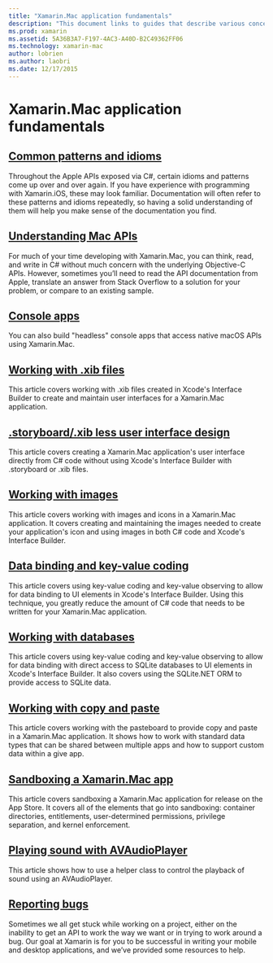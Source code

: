 ```yaml
---
title: "Xamarin.Mac application fundamentals"
description: "This document links to guides that describe various concepts necessary to understand when developing Xamarin.Mac applications."
ms.prod: xamarin
ms.assetid: 5A36B3A7-F197-4AC3-A40D-B2C49362FF06
ms.technology: xamarin-mac
author: lobrien
ms.author: laobri
ms.date: 12/17/2015
---
```


# Xamarin.Mac application fundamentals

## [Common patterns and idioms](~/mac/app-fundamentals/patterns.md)

Throughout the Apple APIs exposed via C#, certain idioms and patterns come up over and over again. If you have experience with programming with Xamarin.iOS, these may look familiar. Documentation will often refer to these patterns and idioms repeatedly, so having a solid understanding of them will help you make sense of the documentation you find.

## [Understanding Mac APIs](~/mac/app-fundamentals/mac-apis.md)

For much of your time developing with Xamarin.Mac, you can think, read, and write in C# without much concern with the underlying Objective-C APIs. However, sometimes you’ll need to read the API documentation from Apple, translate an answer from Stack Overflow to a solution for your problem, or compare to an existing sample.

## [Console apps](~/mac/app-fundamentals/console.md)

You can also build "headless" console apps that access native macOS APIs using Xamarin.Mac.

## [Working with .xib files](~/mac/app-fundamentals/xib.md)

This article covers working with .xib files created in Xcode's Interface Builder to create and maintain user interfaces for a Xamarin.Mac application.

## [.storyboard/.xib less user interface design](~/mac/app-fundamentals/xibless-ui.md)

This article covers creating a Xamarin.Mac application's user interface directly from C# code without using Xcode's Interface Builder with .storyboard or .xib files.

## [Working with images](~/mac/app-fundamentals/image.md)

This article covers working with images and icons in a Xamarin.Mac application. It covers creating and maintaining the images needed to create your application's icon and using images in both C# code and Xcode's Interface Builder.

## [Data binding and key-value coding](~/mac/app-fundamentals/databinding.md)

This article covers using key-value coding and key-value observing to allow for data binding to UI elements in Xcode's Interface Builder. Using this technique, you greatly reduce the amount of C# code that needs to be written for your Xamarin.Mac application. 

## [Working with databases](~/mac/app-fundamentals/databases.md)

This article covers using key-value coding and key-value observing to allow for data binding with direct access to SQLite databases to UI elements in Xcode's Interface Builder. It also covers using the SQLite.NET ORM to provide access to SQLite data.

## [Working with copy and paste](~/mac/app-fundamentals/copy-paste.md)

This article covers working with the pasteboard to provide copy and paste in a Xamarin.Mac application. It shows how to work with standard data types that can be shared between multiple apps and how to support custom data within a give app.

## [Sandboxing a Xamarin.Mac app](~/mac/app-fundamentals/sandboxing.md)

This article covers sandboxing a Xamarin.Mac application for release on the App Store. It covers all of the elements that go into sandboxing: container directories, entitlements, user-determined permissions, privilege separation, and kernel enforcement.

## [Playing sound with AVAudioPlayer](~/mac/app-fundamentals/sounds.md)

This article shows how to use a helper class to control the playback of sound using an AVAudioPlayer.

## [Reporting bugs](~/mac/app-fundamentals/troubleshooting.md)

Sometimes we all get stuck while working on a project, either on the inability to get an API to work the way we want or in trying to work around a bug. Our goal at Xamarin is for you to be successful in writing your mobile and desktop applications, and we’ve provided some resources to help.
